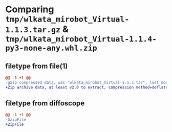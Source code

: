 # Comparing `tmp/wlkata_mirobot_Virtual-1.1.3.tar.gz` & `tmp/wlkata_mirobot_Virtual-1.1.4-py3-none-any.whl.zip`

## filetype from file(1)

```diff
@@ -1 +1 @@
-gzip compressed data, was "wlkata_mirobot_Virtual-1.1.3.tar", last modified: Mon May 13 02:50:17 2024, max compression
+Zip archive data, at least v2.0 to extract, compression method=deflate
```

## filetype from diffoscope

```diff
@@ -1 +1 @@
-GzipFile
+ZipFile
```

